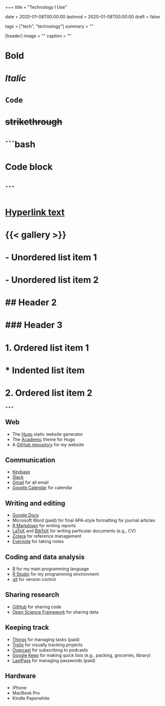 +++
title = "Technology I Use"

date = 2020-01-08T00:00:00
lastmod = 2020-01-08T00:00:00
draft = false

tags = ["tech", "technology"]
summary = ""

[header]
image = ""
caption = ""

# **Bold**
# *Italic*
# `Code`
# ~~strikethrough~~

# ```bash
# Code block
# ```
        
# [Hyperlink text](https://themes.gohugo.io/theme/academic/)
# {{< gallery >}}

# - Unordered list item 1
# - Unordered list item 2

# ## Header 2
# ### Header 3

# 1. Ordered list item 1
#    * Indented list item
# 2. Ordered list item 2

+++

## Web

* The [Hugo](https://gohugo.io/) static website generator
* The [Academic](https://themes.gohugo.io/academic/) theme for Hugo
* A [GitHub repository](https://github.com/bretsw/bretsw.github.io) for my website

## Communication

* [Keybase](https://keybase.io/)
* [Slack](http://slack.com/)
* [Gmail](mail.google.com/) for all email
* [Google Calendar](https://calendar.google.com/l) for calendar

## Writing and editing

* [Google Docs](https://docs.google.com/)
* Microsoft Word (paid) for final APA-style formatting for journal articles
* [R Markdown](https://rmarkdown.rstudio.com/) for writing reports
* [LaTeX](https://www.latex-project.org/) and [BibTeX](http://www.bibtex.org/) for writing particular documents (e.g., CV)
* [Zotera](https://www.zotero.org/) for reference management
* [Evernote](https://evernote.com/) for taking notes

## Coding and data analysis

* [R](https://www.r-project.org/) for my main programming language
* [R Studio](https://rstudio.com/) for my programming environment
* [git](https://git-scm.com/) for version control

## Sharing research

* [GitHub](https://github.com/) for sharing code
* [Open Science Framework](https://osf.io/) for sharing data

## Keeping track

* [Things](https://culturedcode.com/things/) for managing tasks (paid)
* [Trello](https://trello.com/) for visually tracking projects
* [Overcast](https://overcast.fm/) for subscribing to podcasts
* [Google Keep](https://keep.google.com/) for making quick lists (e.g., packing, groceries, library)
* [LastPass](https://www.lastpass.com/) for managing passwords (paid)

## Hardware

* iPhone
* MacBook Pro
* Kindle Paperwhite
